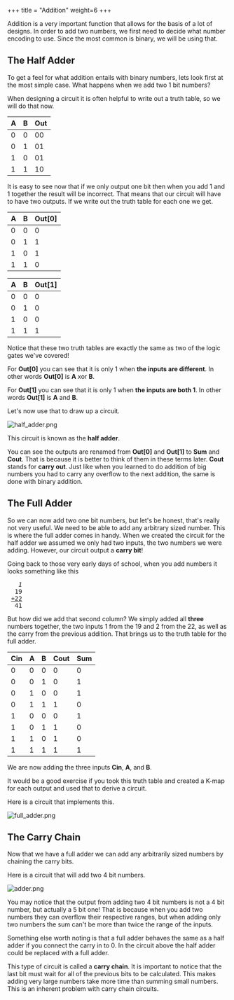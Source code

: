 +++
title = "Addition"
weight=6
+++

Addition is a very important function that allows for the basis of a lot of designs. In order to add two numbers, we first need to decide what number encoding to use. Since the most common is binary, we will be using that.

## The Half Adder

To get a feel for what addition entails with binary numbers, lets look first at the most simple case. What happens when we add two 1 bit numbers?

When designing a circuit it is often helpful to write out a truth table, so we will do that now.

|A|B|Out|
|---|---|---|
|0|0|00|
|0|1|01|
|1|0|01|
|1|1|10|

It is easy to see now that if we only output one bit then when you add 1 and 1 together the result will be incorrect. That means that our circuit will have to have two outputs. If we write out the truth table for each one we get.

|A|B|Out[0]|
|---|---|---|
|0|0|0|
|0|1|1|
|1|0|1|
|1|1|0|

|A|B|Out[1]|
|---|---|---|
|0|0|0|
|0|1|0|
|1|0|0|
|1|1|1|

Notice that these two truth tables are exactly the same as two of the logic gates we've covered!

For **Out[0]** you can see that it is only 1 when **the inputs are different**. In other words **Out[0]** is **A** xor **B**.

For **Out[1]** you can see that it is only 1 when **the inputs are both 1**. In other words **Out[1]** is **A** and **B**.

Let's now use that to draw up a circuit.

![half_adder.png](https://cdn.alchitry.com/background/half_adder.png)

This circuit is known as the **half adder**.

You can see the outputs are renamed from **Out[0]** and **Out[1]** to **Sum** and **Cout**. That is because it is better to think of them in these terms later. **Cout** stands for **carry out**. Just like when you learned to do addition of big numbers you had to carry any overflow to the next addition, the same is done with binary addition.

## The Full Adder

So we can now add two one bit numbers, but let's be honest, that's really not very useful. We need to be able to add any arbitrary sized number. This is where the full adder comes in handy. When we created the circuit for the half adder we assumed we only had two inputs, the two numbers we were adding. However, our circuit output a **carry bit**!

Going back to those very early days of school, when you add numbers it looks something like this

<pre style="font-family:monospace">   <em>1</em>
  19
 <span style="text-decoration:underline">+22</span>
  41</pre>

But how did we add that second column? We simply added all **three** numbers together, the two inputs 1 from the 19 and 2 from the 22, as well as the carry from the previous addition. That brings us to the truth table for the full adder.

|Cin|A|B|Cout|Sum|
|---|---|---|---|---|
|0|0|0|0|0|
|0|0|1|0|1|
|0|1|0|0|1|
|0|1|1|1|0|
|1|0|0|0|1|
|1|0|1|1|0|
|1|1|0|1|0|
|1|1|1|1|1|

We are now adding the three inputs **Cin**, **A**, and **B**.

It would be a good exercise if you took this truth table and created a K-map for each output and used that to derive a circuit.

Here is a circuit that implements this.

![full_adder.png](https://cdn.alchitry.com/background/full_adder.png)

## The Carry Chain

Now that we have a full adder we can add any arbitrarily sized numbers by chaining the carry bits.

Here is a circuit that will add two 4 bit numbers.

![adder.png](https://cdn.alchitry.com/background/adder.png)

You may notice that the output from adding two 4 bit numbers is not a 4 bit number, but actually a 5 bit one! That is because when you add two numbers they can overflow their respective ranges, but when adding only two numbers the sum can't be more than twice the range of the inputs. 

Something else worth noting is that a full adder behaves the same as a half adder if you connect the carry in to 0. In the circuit above the half adder could be replaced with a full adder.

This type of circuit is called a **carry chain**. It is important to notice that the last bit must wait for all of the previous bits to be calculated. This makes adding very large numbers take more time than summing small numbers. This is an inherent problem with carry chain circuits.
